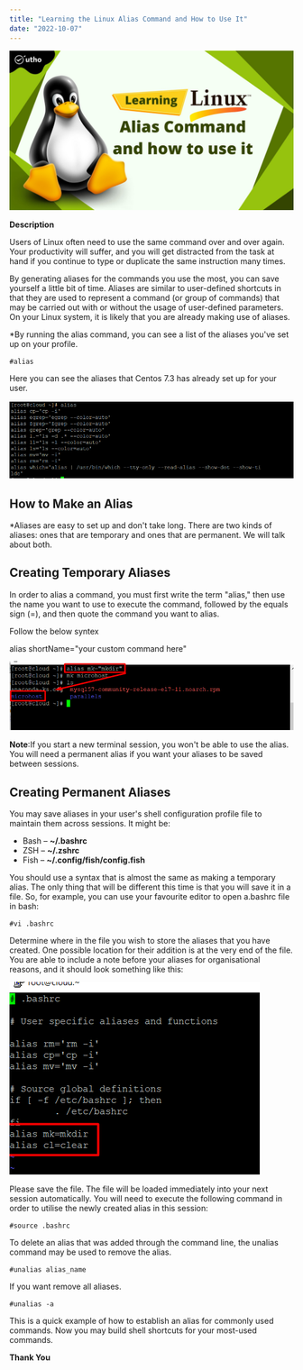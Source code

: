```yaml
---
title: "Learning the Linux Alias Command and How to Use It"
date: "2022-10-07"
---
```


![Learning the Linux Alias Command and How to Use It](images/Learning-the-Linux-Alias-Command-and-How-to-Use-It_utho.jpg)

**Description**

Users of Linux often need to use the same command over and over again. Your productivity will suffer, and you will get distracted from the task at hand if you continue to type or duplicate the same instruction many times.

By generating aliases for the commands you use the most, you can save yourself a little bit of time. Aliases are similar to user-defined shortcuts in that they are used to represent a command (or group of commands) that may be carried out with or without the usage of user-defined parameters. On your Linux system, it is likely that you are already making use of aliases.

\*By running the alias command, you can see a list of the aliases you've set up on your profile.

```
#alias
```

Here you can see the aliases that Centos 7.3 has already set up for your user.

![Learning the Linux Alias Command and How to Use It](images/image-214.png)

## How to Make an Alias

\*Aliases are easy to set up and don't take long. There are two kinds of aliases: ones that are temporary and ones that are permanent. We will talk about both.

## Creating Temporary Aliases

In order to alias a command, you must first write the term "alias," then use the name you want to use to execute the command, followed by the equals sign (=), and then quote the command you want to alias.

Follow the below syntex

alias shortName="your custom command here"

![Creating Temporary Aliases](images/image-215.png)

**Note**:If you start a new terminal session, you won't be able to use the alias. You will need a permanent alias if you want your aliases to be saved between sessions.

## Creating Permanent Aliases

You may save aliases in your user's shell configuration profile file to maintain them across sessions. It might be:

- Bash – **~/.bashrc**
- ZSH – **~/.zshrc**
- Fish – **~/.config/fish/config.fish**

You should use a syntax that is almost the same as making a temporary alias. The only thing that will be different this time is that you will save it in a file. So, for example, you can use your favourite editor to open a.bashrc file in bash:

```
#vi .bashrc
```

Determine where in the file you wish to store the aliases that you have created. One possible location for their addition is at the very end of the file. You are able to include a note before your aliases for organisational reasons, and it should look something like this:

![Creating Permanent Aliases](images/image-216.png)

Please save the file. The file will be loaded immediately into your next session automatically. You will need to execute the following command in order to utilise the newly created alias in this session:

```
#source .bashrc
```

To delete an alias that was added through the command line, the unalias command may be used to remove the alias.

```
#unalias alias_name
```

If you want remove all aliases.

```
#unalias -a 
```

This is a quick example of how to establish an alias for commonly used commands. Now you may build shell shortcuts for your most-used commands.

**Thank You**
